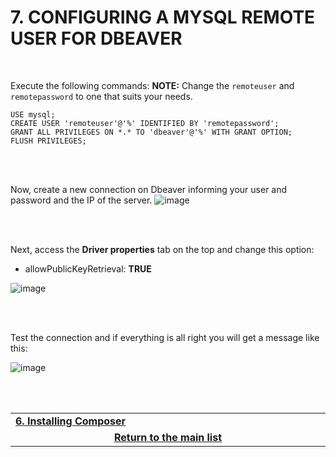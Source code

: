 # 7. CONFIGURING A MYSQL REMOTE USER FOR DBEAVER

<br>

Execute the following commands:
**NOTE:** Change the `remoteuser` and `remotepassword` to one that suits your needs.
```mysql
USE mysql;
CREATE USER 'remoteuser'@'%' IDENTIFIED BY 'remotepassword';
GRANT ALL PRIVILEGES ON *.* TO 'dbeaver'@'%' WITH GRANT OPTION;
FLUSH PRIVILEGES;
```

<br><br>

Now, create a new connection on Dbeaver informing your user and password and the IP of the server.
![image](https://user-images.githubusercontent.com/49572917/111880794-402c3d80-898c-11eb-9982-3a3fd295a86e.png)

<br><br>

Next, access the **Driver properties** tab on the top and change this option:
- allowPublicKeyRetrieval: **TRUE**

![image](https://user-images.githubusercontent.com/49572917/111880809-4f12f000-898c-11eb-9546-755da0b26072.png)

<br><br>

Test the connection and if everything is all right you will get a message like this:

![image](https://user-images.githubusercontent.com/49572917/111880888-a9ac4c00-898c-11eb-92e6-b09609a45aeb.png)

<br><br>
<div>
    <table width="9000">
        <tr>
            <td width="9000">
                <a href="https://github.com/andregalastri/tutorials/blob/main/Ubuntu%20Server/6.%20Installing%20Composer.md">
                  <b>6. Installing Composer</b>
              </a>
            </td>
            <td width="50%" align="right">
                <a href=""><b></b></a>
            </td>
        </tr>
        <tr>
            <td width="9000" colspan="2" align="center">
                <a href="">
                    <b>Return to the main list</b>
                </a>
            </td>
        </tr>
    </table>
</div>
